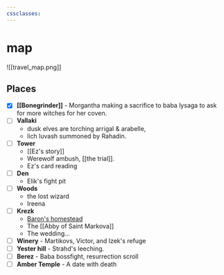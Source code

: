 ```yaml
---
cssclasses:
---
```

# map

![[travel_map.png]]

## Places

- [x] **[[Bonegrinder]]** - Morgantha making a sacrifice to baba lysaga to ask for more witches for her coven.
- [ ] **Vallaki**
	- dusk elves are torching arrigal & arabelle,
	- lich luvash summoned by Rahadin.
- [ ] **Tower** 
	- [[Ez's story]]
	- Werewolf ambush, [[the trial]].
	- Ez's card reading
- [ ] **Den** 
	- Elik's fight pit
- [ ] **Woods** 
	- the lost wizard
	- Ireena
- [ ] **Krezk**
	- [Baron's homestead](https://www.strahdreloaded.com/Act+III+-+The+Broken+Land/Arc+K+-+The+Fallen+Abbey)
	- The [[Abby of Saint Markova]]
	- The wedding...
- [ ] **Winery** - Martikovs, Victor, and Izek's refuge
- [ ] **Yester hill** - Strahd's leeching.
- [ ] **Berez** - Baba bossfight, resurrection scroll
- [ ] **Amber Temple** - A date with death